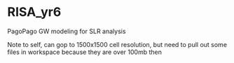 # RISA_yr6
 PagoPago GW modeling for SLR analysis


Note to self, can gop to 1500x1500 cell resolution, but need to pull out some files in workspace because they are over 100mb then
